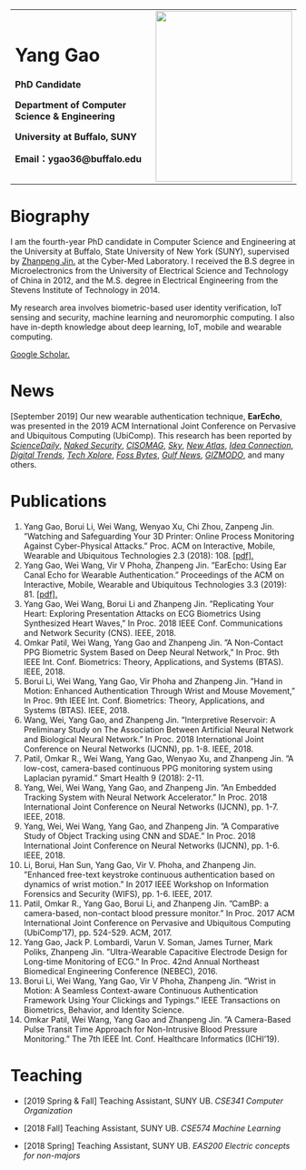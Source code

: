 <table border="0">
  <tr>
    <td width="70%">
      <h1>Yang Gao</h1>
      <p><b>PhD Candidate</b></p>
      <p><b>Department of Computer Science & Engineering</b></p>
      <p><b>University at Buffalo, SUNY</b></p>
      <p><b>Email：ygao36@buffalo.edu</b></p>
    </td>
    <td width="30%" height="80%">
      <img src="https://truebluegy.github.io/IMG.jpg" width="240" height="300" />
    </td>
  </tr>
</table>



# Biography

I am the fourth-year PhD candidate in Computer Science and Engineering at the University at Buffalo, State University of New York (SUNY), supervised by <a href="www.buffalo.edu/~zjin" target="_blank"> Zhanpeng Jin.</a> at the Cyber-Med Laboratory. I received the B.S degree in Microelectronics from the University of Electrical Science and Technology of China in 2012, and the M.S. degree in Electrical Engineering from the Stevens Institute of Technology in 2014. 

My research area involves biometric-based user identity verification, IoT sensing and security, machine learning
and neuromorphic computing. I also have in-depth knowledge about deep learning, IoT, mobile and wearable
computing. 

<a href="https://scholar.google.com/citations?user=Y-hsodAAAAAJ&hl=en" target="_blank"> Google Scholar.</a>

# News

[September 2019] Our new wearable authentication technique, **EarEcho**, was presented in the 2019 ACM International Joint Conference on Pervasive and Ubiquitous Computing (UbiComp). This research has been reported by [_ScienceDaily_](https://www.sciencedaily.com/releases/2019/09/190918184504.htm), [_Naked Security_](https://nakedsecurity.sophos.com/2019/09/23/could-earecho-change-the-way-we-authenticate-to-our-smartphones/), [_CISOMAG_](https://www.cisomag.com/forget-passwords-these-earphones-can-unlock-your-smartphone/), [_Sky_](https://news.sky.com/story/biometric-earbuds-can-unlock-your-phone-11813878), [_New Atlas_](https://newatlas.com/good-thinking/earecho-earbud-identification/), [_Idea Connection_](https://www.ideaconnection.com/new-inventions/earecho-system-identifies-the-user's-ear-14629.html), [_Digital Trends_](https://www.digitaltrends.com/cool-tech/earecho-ear-canal-biometrics/), [_Tech Xplore_](https://techxplore.com/news/2019-09-earecho-smartphone-earbuds.html), [_Foss Bytes_](https://fossbytes.com/earecho-unlocks-smartphone-using-earbuds/), [_Gulf News_](https://gulfnews.com/technology/this-tool-could-unlock-your-smartphone-with-earbuds-1.1568884550829), [_GIZMODO_](https://gizmodo.com/researchers-think-its-a-good-idea-to-secure-your-phone-1838248232), and many others.



# Publications

1. Yang Gao, Borui Li, Wei Wang, Wenyao Xu, Chi Zhou, Zanpeng Jin. ”Watching and Safeguarding Your 3D Printer: Online Process Monitoring Against Cyber-Physical Attacks.” Proc. ACM on Interactive, Mobile, Wearable and Ubiquitous Technologies 2.3 (2018): 108. <a href="https://www.researchgate.net/profile/Wenyao_Xu2/publication/327760995_Watching_and_Safeguarding_Your_3D_Printer_Online_Process_Monitoring_Against_Cyber-Physical_Attacks/links/5bab9dcba6fdccd3cb764ebb/Watching-and-Safeguarding-Your-3D-Printer-Online-Process-Monitoring-Against-Cyber-Physical-Attacks.pdf" target="_blank">[pdf].</a>
2. Yang Gao, Wei Wang, Vir V Phoha, Zhanpeng Jin. ”EarEcho: Using Ear Canal Echo for Wearable Authentication.” Proceedings of the ACM on Interactive, Mobile, Wearable and Ubiquitous Technologies 3.3 (2019): 81. <a href="https://truebluegy.github.io/EarEcho__Using_Ear_Canal_Echo_for_Wearable_Authentication.pdf" target="_blank">[pdf].</a>
3. Yang Gao, Wei Wang, Borui Li and Zhanpeng Jin. ”Replicating Your Heart: Exploring Presentation Attacks on ECG Biometrics Using Synthesized Heart Waves,” In Proc. 2018 IEEE Conf. Communications and Network Security (CNS). IEEE, 2018. 
4. Omkar Patil, Wei Wang, Yang Gao and Zhanpeng Jin. ”A Non-Contact PPG Biometric System Based on Deep Neural Network,” In Proc. 9th IEEE Int. Conf. Biometrics: Theory, Applications, and Systems (BTAS). IEEE, 2018.
5. Borui Li, Wei Wang, Yang Gao, Vir Phoha and Zhanpeng Jin. ”Hand in Motion: Enhanced Authentication Through Wrist and Mouse Movement,” In Proc. 9th IEEE Int. Conf. Biometrics: Theory, Applications, and Systems (BTAS). IEEE, 2018.
6. Wang, Wei, Yang Gao, and Zhanpeng Jin. ”Interpretive Reservoir: A Preliminary Study on The Association Between Artificial Neural Network and Biological Neural Network.” In Proc. 2018 International Joint Conference on Neural Networks (IJCNN), pp. 1-8. IEEE, 2018.
7. Patil, Omkar R., Wei Wang, Yang Gao, Wenyao Xu, and Zhanpeng Jin. ”A low-cost, camera-based continuous PPG monitoring system using Laplacian pyramid.” Smart Health 9 (2018): 2-11.
8. Yang, Wei, Wei Wang, Yang Gao, and Zhanpeng Jin. ”An Embedded Tracking System with Neural Network Accelerator.” In Proc. 2018 International Joint Conference on Neural Networks (IJCNN), pp. 1-7. IEEE, 2018.
9. Yang, Wei, Wei Wang, Yang Gao, and Zhanpeng Jin. ”A Comparative Study of Object Tracking using CNN and SDAE.” In Proc. 2018 International Joint Conference on Neural Networks (IJCNN), pp. 1-6. IEEE, 2018.
10. Li, Borui, Han Sun, Yang Gao, Vir V. Phoha, and Zhanpeng Jin. ”Enhanced free-text keystroke continuous authentication based on dynamics of wrist motion.” In 2017 IEEE Workshop on Information Forensics and Security (WIFS), pp. 1-6. IEEE, 2017.
11. Patil, Omkar R., Yang Gao, Borui Li, and Zhanpeng Jin. ”CamBP: a camera-based, non-contact blood pressure monitor.” In Proc. 2017 ACM International Joint Conference on Pervasive and Ubiquitous Computing (UbiComp’17), pp. 524-529. ACM, 2017.
12. Yang Gao, Jack P. Lombardi, Varun V. Soman, James Turner, Mark Poliks, Zhanpeng Jin. ”Ultra-Wearable Capacitive Electrode Design for Long-time Monitoring of ECG.” In Proc. 42nd Annual Northeast Biomedical Engineering Conference (NEBEC), 2016.
13. Borui Li, Wei Wang, Yang Gao, Vir V Phoha, Zhanpeng Jin. ”Wrist in Motion: A Seamless Context-aware Continuous Authentication Framework Using Your Clickings and Typings.” IEEE Transactions on Biometrics, Behavior, and Identity Science.
14. Omkar Patil, Wei Wang, Yang Gao and Zhanpeng Jin. ”A Camera-Based Pulse Transit Time Approach for Non-Intrusive Blood Pressure Monitoring.” The 7th IEEE Int. Conf. Healthcare Informatics (ICHI’19). 



# Teaching
* [2019 Spring & Fall] Teaching Assistant, SUNY UB. _CSE341 Computer Organization_

* [2018 Fall] Teaching Assistant, SUNY UB. _CSE574 Machine Learning_

* [2018 Spring] Teaching Assistant, SUNY UB. _EAS200 Electric concepts for non-majors_



